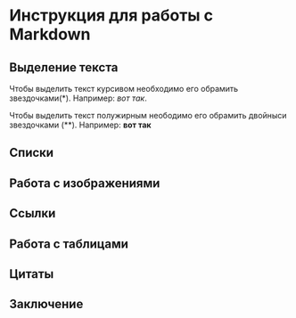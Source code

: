 # Инструкция для работы с Markdown

## Выделение текста

Чтобы выделить текст курсивом необходимо его обрамить звездочками(*). Например: *вот так*. 

Чтобы выделить текст полужирным неободимо его обрамить двойныси звездочками (**). Например: **вот так**

## Списки

## Работа с изображениями

## Ссылки

## Работа с таблицами

## Цитаты

## Заключение